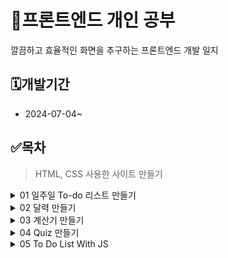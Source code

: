   # 💟프론트엔드 개인 공부
깔끔하고 효율적인 화면을 추구하는 프론트엔드 개발 일지  

 ## 🗓️개발기간
 - 2024-07-04~  

 ## ✅목차
 
 > HTML, CSS 사용한 사이트 만들기
> 
<details>
  <summary>01 일주일 To-do 리스트 만들기</summary>
  
  ```HTML, CSS만을 사용하여 간단한 일주일 To-do 리스트를 만들었다.```  
  ```table, class, checkbox, CSS를 다양하게 활용하여 깔끔한 일주일 체크 리스트를 제작했다!```  
  ```나중에 JS를 사용하여 날짜를 설정하고 체크리스트를 업데이트 하는 기능을 추가할 예정이다.```  
  
  ![image](https://github.com/eeheueklf/FE-Study/assets/92643238/d3c02b58-d021-42fe-abd6-72d3a40b315e)
  
</details>
<details>
  <summary>02 달력 만들기</summary>
  
  ```01 To-do 리스트와 비슷한 느낌으로 달력을 만들었다.```  
  ```추후 JS를 사용하여 현재 달, 이전 다음 달에 맞게 출력되는 기능을 추가할 예정이다.```  
  
![02C](https://github.com/eeheueklf/FE-Study/assets/92643238/99a5cc08-cdd1-4a7d-9b6c-18592bb29f8f)

</details>
<details>
  <summary>03 계산기 만들기</summary>

  ```3D 계산기를 만들었다 ~~ ```  
  ```계산기 기능 추가 예정 ~!```
  
![03C](https://github.com/eeheueklf/FE-Study/assets/92643238/a81a908b-49e7-4409-8bc6-472a8950218d)

</details>

<details>
  <summary>04 Quiz 만들기</summary>

  ```포켓몬 성격 테스트를 만들어봤다 ```  
  ```말풍선과 에몽가 이미지를 활용해서 테스트 디자인을 해보았다. ```  
  ```퀴즈 기능 추가 예정 ~ ```  
  
![04Q](https://github.com/eeheueklf/FE-Study/assets/92643238/c919a543-4e26-4322-86ff-d524727fdf3d)

</details>

<details>
  <summary>05 To Do List With JS</summary>

  ```오늘 날짜를 표시해주는 기능, +Plan 을 누르면 새로운 할 일 항목을 추가하는 기능을 JS로 구현했다 ```  
  ```디자인은 노션 느낌이 나게 해봤다 ```  

  ![05TodoList](https://github.com/eeheueklf/FE-Study/assets/92643238/546a85b7-0563-41ec-8dad-336692addef4)


</details>
